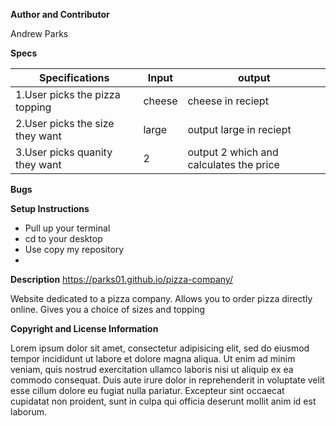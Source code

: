 **Author and Contributor**

Andrew Parks

**Specs**

| Specifications | Input  | output |
| --- | ----  | ---- |
|1.User picks the pizza topping  | cheese  |cheese in reciept |
|2.User picks the size they want| large|output large in reciept|
|3.User picks quanity they want|2| output 2 which and calculates the price|

**Bugs**


**Setup Instructions**

* Pull up your terminal
* cd to your desktop
* Use copy my repository
*

**Description**
https://parks01.github.io/pizza-company/

Website dedicated to a pizza company. Allows you to order pizza directly online. Gives you a choice of sizes and topping

**Copyright and License Information**

Lorem ipsum dolor sit amet, consectetur adipisicing elit, sed do eiusmod tempor incididunt ut labore et dolore magna aliqua. Ut enim ad minim veniam, quis nostrud exercitation ullamco laboris nisi ut aliquip ex ea commodo consequat. Duis aute irure dolor in reprehenderit in voluptate velit esse cillum dolore eu fugiat nulla pariatur. Excepteur sint occaecat cupidatat non proident, sunt in culpa qui officia deserunt mollit anim id est laborum.
